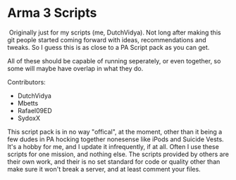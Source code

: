 ﻿# Arma 3 Scripts 
﻿
﻿Originally just for my scripts (me, DutchVidya). Not long after making this git people started coming forward with ideas, recommendations and tweaks. So I guess this is as close to a PA Script pack as you can get.

All of these should be capable of running seperately, or even together, so some will maybe have overlap in what they do.

Contributors:

- DutchVidya
- Mbetts
- Rafael09ED
- SydoxX


This script pack is in no way "offical", at the moment, other than it being a few dudes in PA hocking together nonesense like iPods and Suicide Vests. It's a hobby for me, and I update it infrequently, if at all. Often I use these scripts for one mission, and nothing else. The scripts provided by others are their own work, and their is no set standard for code or quality other than make sure it won't break a server, and at least comment your files.
